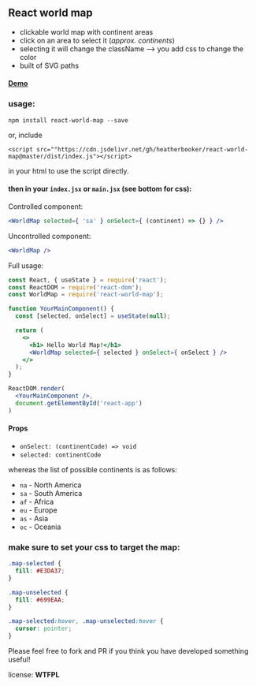 ## React world map

- clickable world map with continent areas
- click on an area to select it (_approx. continents_)
- selecting it will change the className --> you add css to change the color
- built of SVG paths

#### [Demo](https://heatherbooker.github.io/react-world-map/)

### usage:
```
npm install react-world-map --save
```
or, include
```
<script src=""https://cdn.jsdelivr.net/gh/heatherbooker/react-world-map@master/dist/index.js"></script>
```
in your html to use the script directly.

#### then in your `index.jsx` or `main.jsx` (see bottom for css):

Controlled component:
```jsx
<WorldMap selected={ 'sa' } onSelect={ (continent) => {} } />
```

Uncontrolled component:
```jsx
<WorldMap />
```

Full usage:
```jsx
const React, { useState } = require('react');
const ReactDOM = require('react-dom');
const WorldMap = require('react-world-map');

function YourMainComponent() {
  const [selected, onSelect] = useState(null);

  return (
    <>
      <h1> Hello World Map!</h1>
      <WorldMap selected={ selected } onSelect={ onSelect } />
    </>
  );
}

ReactDOM.render(
  <YourMainComponent />,
  document.getElementById('react-app')
)
```

#### Props
- `onSelect: (continentCode) => void`
- `selected: continentCode`

whereas the list of possible continents is as follows:
- `na` - North America
- `sa` - South America
- `af` - Africa
- `eu` - Europe
- `as` - Asia
- `oc` - Oceania

### make sure to set your css to target the map: 
```css
.map-selected {
  fill: #E3DA37;
}

.map-unselected {
  fill: #699EAA;
}

.map-selected:hover, .map-unselected:hover {
  cursor: pointer;
}
```

Please feel free to fork and PR if you think you have developed something useful!

license: **WTFPL**
